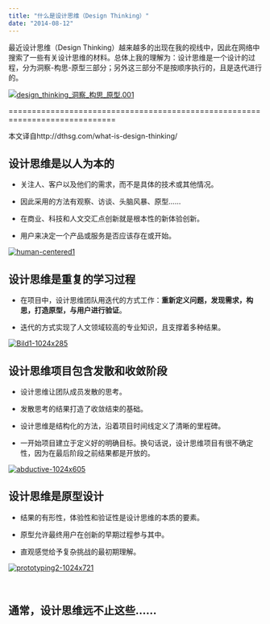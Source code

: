 ```yaml
---
title: "什么是设计思维（Design Thinking）"
date: "2014-08-12"
---
```


最近设计思维（Design Thinking）越来越多的出现在我的视线中，因此在网络中搜索了一些有关设计思维的材料。总体上我的理解为：设计思维是一个设计的过程，分为洞察-构思-原型三部分；另外这三部分不是按顺序执行的，且是迭代进行的。

[![design_thinking_洞察_构思_原型.001](http://bobjiang.com/wp-content/uploads/2014/08/design_thinking_洞察_构思_原型.001.jpg)](http://bobjiang.com/wp-content/uploads/2014/08/design_thinking_洞察_构思_原型.001.jpg)

\=============================================================================

本文译自http://dthsg.com/what-is-design-thinking/

## 设计思维是以人为本的

- 关注人、客户以及他们的需求，而不是具体的技术或其他情况。

- 因此采用的方法有观察、访谈、头脑风暴、原型……

- 在商业、科技和人文交汇点创新就是根本性的新体验创新。

- 用户来决定一个产品或服务是否应该存在或开始。

[![human-centered1](http://bobjiang.com/wp-content/uploads/2014/08/human-centered1.png)](http://bobjiang.com/wp-content/uploads/2014/08/human-centered1.png)

## 设计思维是重复的学习过程

- 在项目中，设计思维团队用迭代的方式工作：**重新定义问题，发现需求，构思，打造原型，与用户进行验证**。

- 迭代的方式实现了人文领域较高的专业知识，且支撑着多种结果。

[![Bild1-1024x285](http://bobjiang.com/wp-content/uploads/2014/08/Bild1-1024x285.png)](http://bobjiang.com/wp-content/uploads/2014/08/Bild1-1024x285.png)

## 设计思维项目包含发散和收敛阶段

- 设计思维让团队成员发散的思考。

- 发散思考的结果打造了收敛结束的基础。

- 设计思维是结构化的方法，沿着项目时间线定义了清晰的里程碑。

- 一开始项目建立于定义好的明确目标。换句话说，设计思维项目有很不确定性，因为在最后阶段之前结果都是开放的。

[![abductive-1024x605](http://bobjiang.com/wp-content/uploads/2014/08/abductive-1024x605.png)](http://bobjiang.com/wp-content/uploads/2014/08/abductive-1024x605.png)

## 设计思维是原型设计

- 结果的有形性，体验性和验证性是设计思维的本质的要素。

- 原型允许最终用户在创新的早期过程参与其中。

- 直观感觉给予复杂挑战的最初期理解。

[![prototyping2-1024x721](http://bobjiang.com/wp-content/uploads/2014/08/prototyping2-1024x721.png)](http://bobjiang.com/wp-content/uploads/2014/08/prototyping2-1024x721.png)

 

## 通常，设计思维远不止这些……
